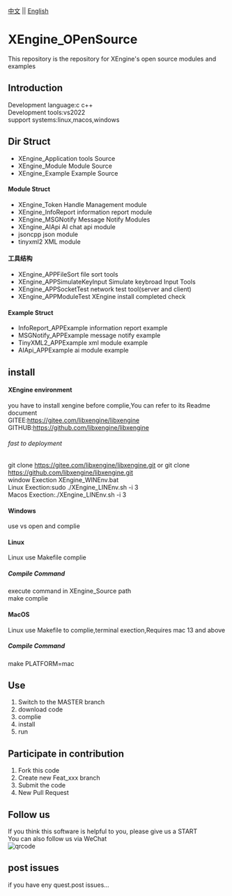 [中文](README.md) ||  [English](README.en.md)  

# XEngine_OPenSource
This repository is the repository for XEngine's open source modules and examples  

## Introduction

Development language:c c++  
Development tools:vs2022  
support systems:linux,macos,windows

## Dir Struct

- XEngine_Application  tools Source  
- XEngine_Module       Module Source
- XEngine_Example      Example Source

#### Module Struct
- XEngine_Token       Handle Management module
- XEngine_InfoReport  information report module
- XEngine_MSGNotify   Message Notify Modules
- XEngine_AIApi       AI chat api module
- jsoncpp             json module
- tinyxml2            XML module

#### 工具结构
- XEngine_APPFileSort          file sort tools
- XEngine_APPSimulateKeyInput  Simulate keybroad Input Tools
- XEngine_APPSocketTest        network test tool(server and client)
- XEngine_APPModuleTest        XEngine install completed check

#### Example Struct
- InfoReport_APPExample   information report example
- MSGNotify_APPExample    message notify example
- TinyXML2_APPExample     xml module example
- AIApi_APPExample        ai module example

## install

#### XEngine environment

you have to install xengine before complie,You can refer to its Readme document  
GITEE:https://gitee.com/libxengine/libxengine  
GITHUB:https://github.com/libxengine/libxengine  

###### fast to deployment

git clone https://gitee.com/libxengine/libxengine.git or git clone https://github.com/libxengine/libxengine.git  
window Exection XEngine_WINEnv.bat  
Linux Exection:sudo ./XEngine_LINEnv.sh -i 3  
Macos Exection:./XEngine_LINEnv.sh -i 3  

#### Windows
use vs open and complie  

#### Linux
Linux use Makefile complie  

##### Compile Command

execute command in XEngine_Source path   
make complie  

#### MacOS

Linux use Makefile to complie,terminal exection,Requires mac 13 and above 

##### Compile Command

make PLATFORM=mac

## Use

1.  Switch to the MASTER branch
2.  download code
3.  complie
4.  install
5.  run

## Participate in contribution

1.  Fork this code
2.  Create new Feat_xxx branch
3.  Submit the code
4.  New Pull Request

## Follow us

If you think this software is helpful to you, please give us a START  
You can also follow us via WeChat  
![qrcode](https://www.xyry.org/qrcode.jpg)

## post issues

if you have eny quest.post issues...